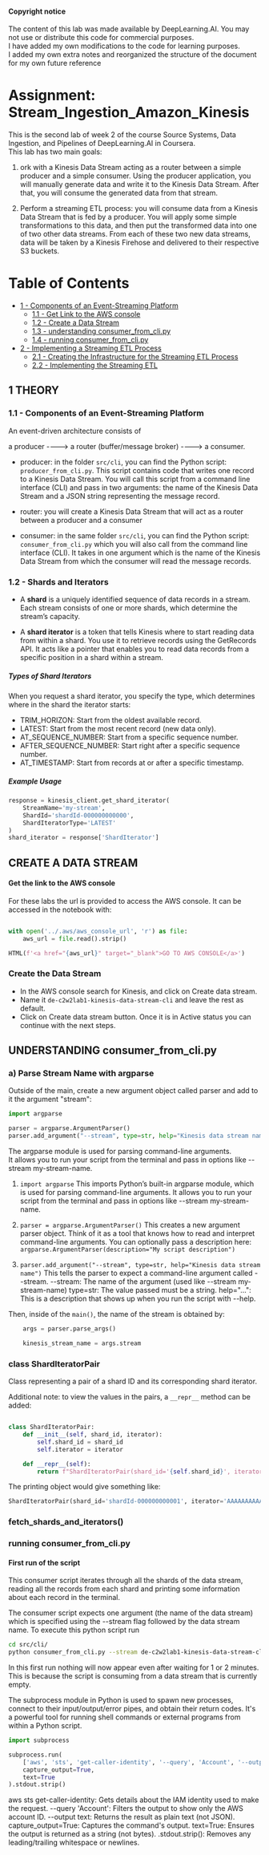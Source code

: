 
#### __Copyright notice__
The content of this lab was made available by DeepLearning.AI. You may not use or distribute this code for commercial purposes. <br>
I have added my own modifications to the code for learning purposes. <br>
I added my own extra notes and reorganized the structure of the document for my own future reference

# Assignment: Stream_Ingestion_Amazon_Kinesis

This is the second lab of week 2 of the course Source Systems, Data Ingestion, and Pipelines of DeepLearning.AI in Coursera.
<br>
This lab has two main goals:
1. ork with a Kinesis Data Stream acting as a router between a simple producer and a simple consumer. Using the producer application, you will manually generate data and write it to the Kinesis Data Stream. After that, you will consume the generated data from that stream.

2. Perform a streaming ETL process: you will consume data from a Kinesis Data Stream that is fed by a producer. You will apply some simple transformations to this data, and then put the transformed data into one of two other data streams. From each of these two new data streams, data will be taken by a Kinesis Firehose and delivered to their respective S3 buckets.


# Table of Contents

- [ 1 - Components of an Event-Streaming Platform](#1)
  - [ 1.1 - Get Link to the AWS console](#1-1)
  - [ 1.2 - Create a Data Stream](#1-2)
  - [ 1.3 - understanding consumer_from_cli.py](#1-3)
  - [ 1.4 - running consumer_from_cli.py](#1-3)
- [ 2 - Implementing a Streaming ETL Process](#2)
  - [ 2.1 - Creating the Infrastructure for the Streaming ETL Process](#2-1)
  - [ 2.2 - Implementing the Streaming ETL](#2-2)



<a id='1'></a>
## 1 THEORY

<a id='1-1'></a>
### 1.1 - Components of an Event-Streaming Platform

An event-driven architecture consists of

a producer ----> a router (buffer/message broker) ----> a consumer. 

- producer: in the folder `src/cli`, you can find the Python script: `producer_from_cli.py`. This script contains code that writes one record to a Kinesis Data Stream. You will call this script from a command line interface (CLI) and pass in two arguments: the name of the Kinesis Data Stream and a JSON string representing the message record.<br>

- router: you will create a Kinesis Data Stream that will act as a router between a producer and a consumer<br>

- consumer: in the same folder `src/cli`, you can find the Python script: `consumer_from_cli.py` which you will also call from the command line interface (CLI). It takes in one argument which is the name of the Kinesis Data Stream from which the consumer will read the message records.

<a id='1-2'></a>
### 1.2 - Shards and Iterators

- A __shard__ is a uniquely identified sequence of data records in a stream. Each stream consists of one or more shards, which determine the stream’s capacity.

- A __shard iterator__ is a token that tells Kinesis where to start reading data from within a shard. You use it to retrieve records using the GetRecords API. 
  It acts like a pointer that enables you to read data records from a specific position in a shard within a stream.

##### Types of Shard Iterators
When you request a shard iterator, you specify the type, which determines where in the shard the iterator starts:

- TRIM_HORIZON: Start from the oldest available record.
- LATEST: Start from the most recent record (new data only).
- AT_SEQUENCE_NUMBER: Start from a specific sequence number.
- AFTER_SEQUENCE_NUMBER: Start right after a specific sequence number.
- AT_TIMESTAMP: Start from records at or after a specific timestamp.

##### Example Usage

```python
response = kinesis_client.get_shard_iterator(
    StreamName='my-stream',
    ShardId='shardId-000000000000',
    ShardIteratorType='LATEST'
)
shard_iterator = response['ShardIterator']

```





## CREATE A DATA STREAM
<a id='1-1'></a>
#### Get the link to the AWS console

For these labs the url is provided to access the AWS console. It can be accessed in the notebook with:

```python

with open('../.aws/aws_console_url', 'r') as file:
    aws_url = file.read().strip()

HTML(f'<a href="{aws_url}" target="_blank">GO TO AWS CONSOLE</a>')
```

<a id='1-2'></a>
### Create the Data Stream
- In the AWS console search for Kinesis, and click on Create data stream. 
- Name it `de-c2w2lab1-kinesis-data-stream-cli` and leave the rest as default. 
- Click on Create data stream button. Once it is in Active status you can continue with the next steps.




<a id='3'></a>
## UNDERSTANDING consumer_from_cli.py

### a) Parse Stream Name with argparse
Outside of the main, create a new argument object called parser and add to it the argument "stream":

```python
import argparse

parser = argparse.ArgumentParser()
parser.add_argument("--stream", type=str, help="Kinesis data stream name")

```
The argparse module is used for parsing command-line arguments. <br>
It allows you to run your script from the terminal and pass in options like --stream my-stream-name.
1. `import argparse`
This imports Python’s built-in argparse module, which is used for parsing command-line arguments. It allows you to run your script from the terminal and pass in options like --stream my-stream-name.

2. `parser = argparse.ArgumentParser()`
This creates a new argument parser object. Think of it as a tool that knows how to read and interpret command-line arguments.
You can optionally pass a description here: `argparse.ArgumentParser(description="My script description")`


3. `parser.add_argument("--stream", type=str, help="Kinesis data stream name")`
This tells the parser to expect a command-line argument called --stream.
--stream: The name of the argument (used like --stream my-stream-name)
type=str: The value passed must be a string.
help="...": This is a description that shows up when you run the script with --help.


Then, inside of the `main()`, the name of the stream is obtained by:

```python
    args = parser.parse_args()

    kinesis_stream_name = args.stream
```

### class ShardIteratorPair
Class representing a pair of a shard ID and its corresponding shard iterator.

Additional note: to view the values in the pairs, a `__repr__` method can be added:

```python

class ShardIteratorPair:
    def __init__(self, shard_id, iterator):
        self.shard_id = shard_id
        self.iterator = iterator

    def __repr__(self):
        return f"ShardIteratorPair(shard_id='{self.shard_id}', iterator='{self.iterator[:10]}...')"

```

The printing object would give something like:

```python
ShardIteratorPair(shard_id='shardId-000000000001', iterator='AAAAAAAAAA...')
```


###  fetch_shards_and_iterators()



<a id='1-4'></a>
### running consumer_from_cli.py

#### First run of the script
This consumer script iterates through all the shards of the data stream, reading all the records from each shard and printing some information about each record in the terminal. 

The consumer script expects one argument (the name of the data stream) which is specified using the --stream flag followed by the data stream name. 
To execute this python script run

```bash
cd src/cli/
python consumer_from_cli.py --stream de-c2w2lab1-kinesis-data-stream-cli
```

In this first run nothing will now appear even after waiting for 1 or 2 minutes. This is because the script is consuming from a data stream that is currently empty.

















The subprocess module in Python is used to spawn new processes, connect to their input/output/error pipes, and obtain their return codes. It's a powerful tool for running shell commands or external programs from within a Python script.

``` python
import subprocess

subprocess.run(
    ['aws', 'sts', 'get-caller-identity', '--query', 'Account', '--output', 'text'],
    capture_output=True,
    text=True
).stdout.strip()

```

aws sts get-caller-identity: Gets details about the IAM identity used to make the request.
--query 'Account': Filters the output to show only the AWS account ID.
--output text: Returns the result as plain text (not JSON).
capture_output=True: Captures the command's output.
text=True: Ensures the output is returned as a string (not bytes).
.stdout.strip(): Removes any leading/trailing whitespace or newlines.
